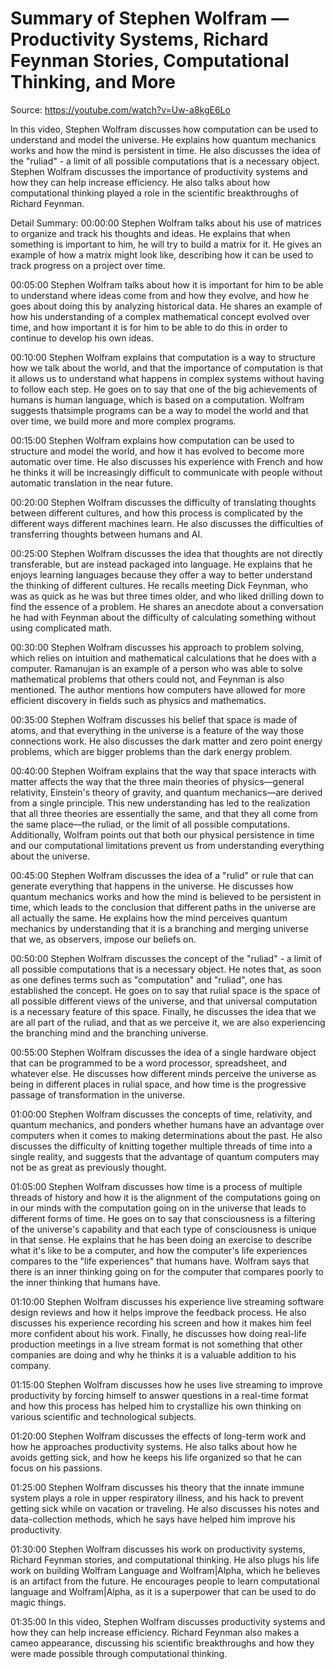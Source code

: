 # Summary of Stephen Wolfram — Productivity Systems, Richard Feynman Stories, Computational Thinking, and More

Source: https://youtube.com/watch?v=Uw-a8kgE6Lo

In this video, Stephen Wolfram discusses how computation can be used to understand and model the universe. He explains how quantum mechanics works and how the mind is persistent in time. He also discusses the idea of the "ruliad" - a limit of all possible computations that is a necessary object.
Stephen Wolfram discusses the importance of productivity systems and how they can help increase efficiency. He also talks about how computational thinking played a role in the scientific breakthroughs of Richard Feynman.

Detail Summary: 
00:00:00
Stephen Wolfram talks about his use of matrices to organize and track his thoughts and ideas. He explains that when something is important to him, he will try to build a matrix for it. He gives an example of how a matrix might look like, describing how it can be used to track progress on a project over time.

00:05:00
Stephen Wolfram talks about how it is important for him to be able to understand where ideas come from and how they evolve, and how he goes about doing this by analyzing historical data. He shares an example of how his understanding of a complex mathematical concept evolved over time, and how important it is for him to be able to do this in order to continue to develop his own ideas.

00:10:00
Stephen Wolfram explains that computation is a way to structure how we talk about the world, and that the importance of computation is that it allows us to understand what happens in complex systems without having to follow each step. He goes on to say that one of the big achievements of humans is human language, which is based on a computation. Wolfram suggests thatsimple programs can be a way to model the world and that over time, we build more and more complex programs.

00:15:00
Stephen Wolfram explains how computation can be used to structure and model the world, and how it has evolved to become more automatic over time. He also discusses his experience with French and how he thinks it will be increasingly difficult to communicate with people without automatic translation in the near future.

00:20:00
Stephen Wolfram discusses the difficulty of translating thoughts between different cultures, and how this process is complicated by the different ways different machines learn. He also discusses the difficulties of transferring thoughts between humans and AI.

00:25:00
Stephen Wolfram discusses the idea that thoughts are not directly transferable, but are instead packaged into language. He explains that he enjoys learning languages because they offer a way to better understand the thinking of different cultures. He recalls meeting Dick Feynman, who was as quick as he was but three times older, and who liked drilling down to find the essence of a problem. He shares an anecdote about a conversation he had with Feynman about the difficulty of calculating something without using complicated math.

00:30:00
Stephen Wolfram discusses his approach to problem solving, which relies on intuition and mathematical calculations that he does with a computer. Ramanujan is an example of a person who was able to solve mathematical problems that others could not, and Feynman is also mentioned. The author mentions how computers have allowed for more efficient discovery in fields such as physics and mathematics.

00:35:00
Stephen Wolfram discusses his belief that space is made of atoms, and that everything in the universe is a feature of the way those connections work. He also discusses the dark matter and zero point energy problems, which are bigger problems than the dark energy problem.

00:40:00
Stephen Wolfram explains that the way that space interacts with matter affects the way that the three main theories of physics—general relativity, Einstein's theory of gravity, and quantum mechanics—are derived from a single principle. This new understanding has led to the realization that all three theories are essentially the same, and that they all come from the same place—the ruliad, or the limit of all possible computations. Additionally, Wolfram points out that both our physical persistence in time and our computational limitations prevent us from understanding everything about the universe.

00:45:00
Stephen Wolfram discusses the idea of a "rulid" or rule that can generate everything that happens in the universe. He discusses how quantum mechanics works and how the mind is believed to be persistent in time, which leads to the conclusion that different paths in the universe are all actually the same. He explains how the mind perceives quantum mechanics by understanding that it is a branching and merging universe that we, as observers, impose our beliefs on.

00:50:00
Stephen Wolfram discusses the concept of the "ruliad" - a limit of all possible computations that is a necessary object. He notes that, as soon as one defines terms such as "computation" and "ruliad", one has established the concept. He goes on to say that rulial space is the space of all possible different views of the universe, and that universal computation is a necessary feature of this space. Finally, he discusses the idea that we are all part of the ruliad, and that as we perceive it, we are also experiencing the branching mind and the branching universe.

00:55:00
Stephen Wolfram discusses the idea of a single hardware object that can be programmed to be a word processor, spreadsheet, and whatever else. He discusses how different minds perceive the universe as being in different places in rulial space, and how time is the progressive passage of transformation in the universe.

01:00:00
Stephen Wolfram discusses the concepts of time, relativity, and quantum mechanics, and ponders whether humans have an advantage over computers when it comes to making determinations about the past. He also discusses the difficulty of knitting together multiple threads of time into a single reality, and suggests that the advantage of quantum computers may not be as great as previously thought.

01:05:00
Stephen Wolfram discusses how time is a process of multiple threads of history and how it is the alignment of the computations going on in our minds with the computation going on in the universe that leads to different forms of time. He goes on to say that consciousness is a filtering of the universe's capability and that each type of consciousness is unique in that sense. He explains that he has been doing an exercise to describe what it's like to be a computer, and how the computer's life experiences compares to the "life experiences" that humans have. Wolfram says that there is an inner thinking going on for the computer that compares poorly to the inner thinking that humans have.

01:10:00
Stephen Wolfram discusses his experience live streaming software design reviews and how it helps improve the feedback process. He also discusses his experience recording his screen and how it makes him feel more confident about his work. Finally, he discusses how doing real-life production meetings in a live stream format is not something that other companies are doing and why he thinks it is a valuable addition to his company.

01:15:00
Stephen Wolfram discusses how he uses live streaming to improve productivity by forcing himself to answer questions in a real-time format and how this process has helped him to crystallize his own thinking on various scientific and technological subjects.

01:20:00
Stephen Wolfram discusses the effects of long-term work and how he approaches productivity systems. He also talks about how he avoids getting sick, and how he keeps his life organized so that he can focus on his passions.

01:25:00
Stephen Wolfram discusses his theory that the innate immune system plays a role in upper respiratory illness, and his hack to prevent getting sick while on vacation or traveling. He also discusses his notes and data-collection methods, which he says have helped him improve his productivity.

01:30:00
Stephen Wolfram discusses his work on productivity systems, Richard Feynman stories, and computational thinking. He also plugs his life work on building Wolfram Language and Wolfram|Alpha, which he believes is an artifact from the future. He encourages people to learn computational language and Wolfram|Alpha, as it is a superpower that can be used to do magic things.

01:35:00
In this video, Stephen Wolfram discusses productivity systems and how they can help increase efficiency. Richard Feynman also makes a cameo appearance, discussing his scientific breakthroughs and how they were made possible through computational thinking.

